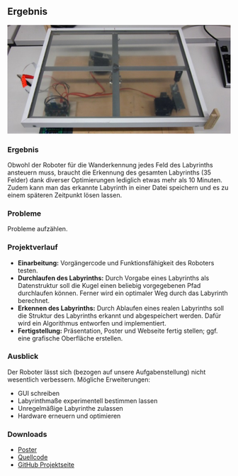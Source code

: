 Ergebnis
--------

![Touchscreen](resources/nomaze.jpg)

### Ergebnis

Obwohl der Roboter für die Wanderkennung jedes Feld des Labyrinths ansteuern muss, braucht die Erkennung des gesamten Labyrinths (35 Felder) dank diverser Optimierungen lediglich etwas mehr als 10 Minuten. Zudem kann man das erkannte Labyrinth in einer Datei speichern und es zu einem späteren Zeitpunkt lösen lassen.

### Probleme

Probleme aufzählen.

### Projektverlauf

- **Einarbeitung:** Vorgängercode und Funktionsfähigkeit des Roboters testen.
- **Durchlaufen des Labyrinths:** Durch Vorgabe eines Labyrinths als Datenstruktur soll die Kugel einen beliebig vorgegebenen Pfad durchlaufen können. Ferner wird ein optimaler Weg durch das Labyrinth berechnet.
- **Erkennen des Labyrinths:** Durch Ablaufen eines realen Labyrinths soll die Struktur des Labyrinths erkannt und abgespeichert werden. Dafür wird ein Algorithmus entworfen und implementiert.
- **Fertigstellung:** Präsentation, Poster und Webseite fertig stellen; ggf. eine grafische Oberfläche erstellen.

### Ausblick

Der Roboter lässt sich (bezogen auf unsere Aufgabenstellung) nicht wesentlich verbessern. Mögliche Erweiterungen:

* GUI schreiben
* Labyrinthmaße experimentell bestimmen lassen
* Unregelmäßige Labyrinthe zulassen
* Hardware erneuern und optimieren

### Downloads

* [Poster](downloads/poster.pdf)
* [Quellcode](downloads/wegflaby_ap.zip)
* [GitHub Projektseite](https://github.com/flo7210/WegfLaby_AP)